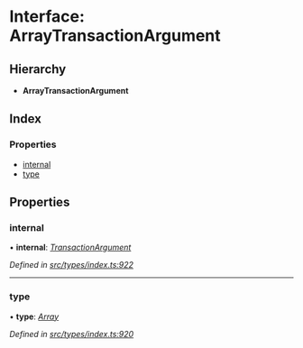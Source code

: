 # Interface: ArrayTransactionArgument

## Hierarchy

* **ArrayTransactionArgument**

## Index

### Properties

* [internal](arraytransactionargument.md#internal)
* [type](arraytransactionargument.md#type)

## Properties

###  internal

• **internal**: *[TransactionArgument](../globals.md#transactionargument)*

*Defined in [src/types/index.ts:922](https://github.com/PolymathNetwork/polymesh-sdk/blob/2a4e4111/src/types/index.ts#L922)*

___

###  type

• **type**: *[Array](../enums/transactionargumenttype.md#array)*

*Defined in [src/types/index.ts:920](https://github.com/PolymathNetwork/polymesh-sdk/blob/2a4e4111/src/types/index.ts#L920)*
